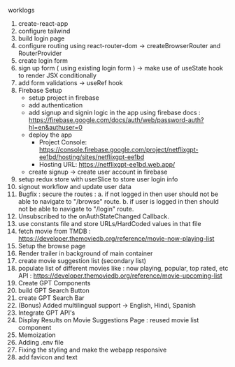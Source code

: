 worklogs

1. create-react-app 
2. configure tailwind
3. build login page
4. configure routing using react-router-dom -> createBrowserRouter and RouterProvider
5. create login form
6. sign up form ( using existing login form ) -> make use of useState hook to render JSX conditionally
7. add form validations -> useRef hook 
8. Firebase Setup
    - setup project in firebase
    - add authentication
    - add signup and signin logic in the app using firebase docs : https://firebase.google.com/docs/auth/web/password-auth?hl=en&authuser=0
    - deploy the app 
        - Project Console: https://console.firebase.google.com/project/netflixgpt-ee1bd/hosting/sites/netflixgpt-ee1bd
        - Hosting URL: https://netflixgpt-ee1bd.web.app/
    - create signup -> create user account in firebase
9. setup redux store with userSlice to store user login info 
10. signout workflow and update user data
11. Bugfix :
      secure the routes : 
        a. if not logged in then user should not be able to navigate to "/browse" route.
        b. if user is logged in then should not be able to navigate to "/login" route.
12. Unsubscribed to the onAuthStateChanged Callback.    
13. use constants file and store URLs/HardCoded values in that file
14. fetch movie from TMDB : https://developer.themoviedb.org/reference/movie-now-playing-list
15. Setup the browse page 
16. Render trailer in background of main container
17. create movie suggestion list (secondary list)
18. populate list of different movies like : now playing, popular, top rated, etc 
    API : https://developer.themoviedb.org/reference/movie-upcoming-list
19. Create GPT Components 
20. build GPT Search Button
21. create GPT Search Bar
22. (Bonus) Added multilingual support -> English, Hindi, Spanish
23. Integrate GPT API's
24. Display Results on Movie Suggestions Page : reused movie list component
25. Memoization
26. Adding .env file
27. Fixing the styling and make the webapp responsive
28. add favicon and text